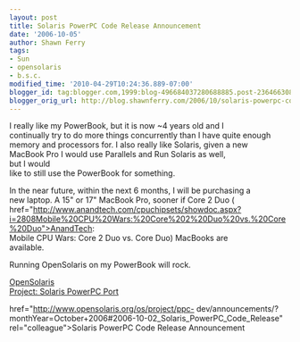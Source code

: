 ```yaml
---
layout: post
title: Solaris PowerPC Code Release Announcement
date: '2006-10-05'
author: Shawn Ferry
tags:
- Sun
- opensolaris
- b.s.c.
modified_time: '2010-04-29T10:24:36.889-07:00'
blogger_id: tag:blogger.com,1999:blog-496684037280688885.post-2364663081020460350
blogger_orig_url: http://blog.shawnferry.com/2006/10/solaris-powerpc-code-release_8640.html
---
```


I really like my PowerBook, but it is now ~4 years old and I  
continually try to do more things concurrently than I have quite enough  
memory and processors for. I also really like Solaris, given a new  
MacBook Pro I would use Parallels  and Run Solaris as well,  
but I would  
like to still use the PowerBook for something.  
  
In the near future, within the next 6 months, I will be purchasing a  
new laptop. A 15" or 17" MacBook Pro, sooner if Core 2 Duo (
href="http://www.anandtech.com/cpuchipsets/showdoc.aspx?i=2808Mobile%20CPU%20Wars:%20Core%202%20Duo%20vs.%20Core%20Duo">AnandTech:  
Mobile CPU Wars: Core 2 Duo vs. Core Duo) MacBooks are  
available.  
  
Running OpenSolaris on my PowerBook will rock.  
  
[OpenSolaris  
Project: Solaris PowerPC Port](http://www.opensolaris.org/os/project/ppc-dev/)  
  
href="http://www.opensolaris.org/os/project/ppc-
dev/announcements/?monthYear=October+2006#2006-10-02_Solaris_PowerPC_Code_Release"  
rel="colleague">Solaris PowerPC Code Release Announcement  

